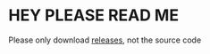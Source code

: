 # HEY PLEASE READ ME

Please only download [releases](https://github.com/tacozyt/minecraft-but-its-cheated/releases), not the source code
